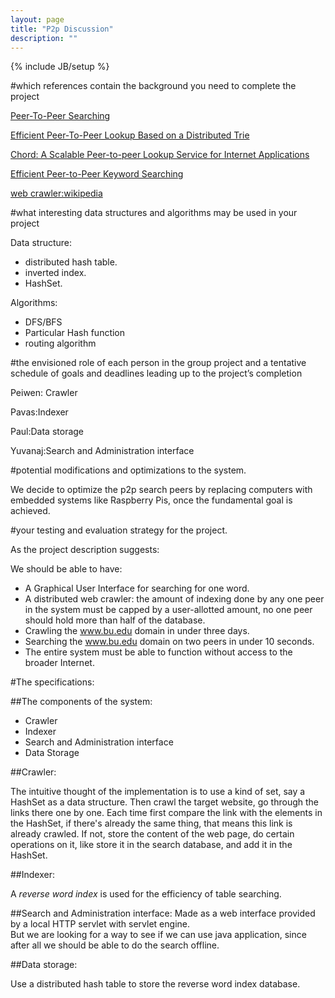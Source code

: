 ```yaml
---
layout: page
title: "P2p Discussion"
description: ""
---
```

{% include JB/setup %}

#which references contain the background you need to complete the project

[Peer-To-Peer Searching](http://www.searchtools.com/info/peer-to-peer.html)  

[Efficient Peer-To-Peer Lookup Based on a Distributed Trie](/assets/p2p/MichaelRadek.pdf)  

[Chord: A Scalable Peer-to-peer Lookup Service for Internet Applications](/assets/p2p/chord.pdf)  

[Efficient Peer-to-Peer Keyword Searching](/assets/p2p/Patrick.pdf)  

[web crawler:wikipedia](/assets/p2p/crawlerWiki.pdf)  

#what interesting data structures and algorithms may be used in your project

Data structure: 

* distributed hash table.
* inverted index.
* HashSet.

Algorithms:  

* DFS/BFS
* Particular Hash function
* routing algorithm

#the envisioned role of each person in the group project and a tentative schedule of goals and deadlines leading up to the project’s completion

Peiwen: Crawler

Pavas:Indexer

Paul:Data storage

Yuvanaj:Search and Administration interface

#potential modifications and optimizations to the system.

We decide to optimize the p2p search peers by replacing computers with embedded systems like Raspberry Pis, once the fundamental goal is achieved.  

#your testing and evaluation strategy for the project.

As the project description suggests:  

We should be able to have:  

* A Graphical User Interface for searching for one word.
* A distributed web crawler: the amount of indexing done by any one peer in the system must be capped by a user-allotted amount, no one peer should hold more than half of the database.
* Crawling the www.bu.edu domain in under three days.
* Searching the www.bu.edu domain on two peers in under 10 seconds.
* The entire system must be able to function without access to the broader Internet.

#The specifications:

##The components of the system:

* Crawler
* Indexer
* Search and Administration interface
* Data Storage

##Crawler:

The intuitive thought of the implementation is to use a kind of set, say a HashSet as 
a data structure. Then crawl the target website, go through the links there one by one. 
Each time first compare the link with the elements in the HashSet, if there's already the 
same thing, that means this link is already crawled. If not, store the content of the web page, 
do certain operations on it, like store it in the search database, and add it in the HashSet.  

##Indexer:

A _reverse word index_ is used for the efficiency of table searching.  

##Search and Administration interface:
Made as a web interface provided by a local HTTP servlet with servlet engine.  
But we are looking for a way to see if we can use java application, since after all 
we should be able to do the search offline.  

##Data storage:

Use a distributed hash table to store the reverse word index database.  

